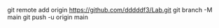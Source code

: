 git remote add origin https://github.com/dddddf3/Lab.git
git branch -M main
git push -u origin main
